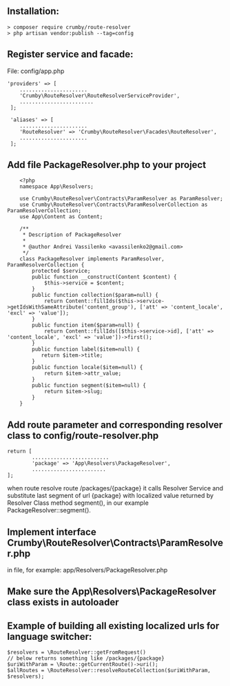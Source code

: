 Installation:
-------------
```
> composer require crumby/route-resolver
> php artisan vendor:publish --tag=config
```

Register service and facade:
----------------------------
File: config/app.php

```
'providers' => [
    ......................
    'Crumby\RouteResolver\RouteResolverServiceProvider',
    ........................
 ];
 
 'aliases' => [ 
    ......................
    'RouteResolver' => 'Crumby\RouteResolver\Facades\RouteResolver',
    ......................
 ];
```
      
Add file PackageResolver.php to your project
--------------------------------------------
```
    <?php
    namespace App\Resolvers;

    use Crumby\RouteResolver\Contracts\ParamResolver as ParamResolver;
    use Crumby\RouteResolver\Contracts\ParamResolverCollection as ParamResolverCollection;
    use App\Content as Content;

    /**
     * Description of PackageResolver
     *
     * @author Andrei Vassilenko <avassilenko2@gmail.com>
     */
    class PackageResolver implements ParamResolver, ParamResolverCollection {
        protected $service;
        public function __construct(Content $content) {
            $this->service = $content;
        }
        public function collection($param=null) {
            return Content::fillIds($this->service->getIdsWithSameAttribute('content_group'), ['att' => 'content_locale', 'excl' => 'value']);
        }
        public function item($param=null) {
            return Content::fillIds([$this->service->id], ['att' => 'content_locale', 'excl' => 'value'])->first();
        }
        public function label($item=null) {
           return $item->title;
        }
        public function locale($item=null) {
            return $item->attr_value;    
        }
        public function segment($item=null) {
            return $item->slug;
        }
    }
```

Add route parameter and corresponding resolver class to config/route-resolver.php 
---------------------------------------------------------------------------------
```
return [
        .........................
        'package' => 'App\Resolvers\PackageResolver',
        ........................
];
```
when route resolve route /packages/{package} it calls Resolver Service and substitute last segment of url {package} with localized value returned by Resolver Class method segment(), in our example PackageResolver::segment(). 

Implement interface Crumby\RouteResolver\Contracts\ParamResolver.php
--------------------------------------------------------------------
in file, for example:
app/Resolvers/PackageResolver.php

Make sure the App\Resolvers\PackageResolver class exists in autoloader
----------------------------------------------------------------------
    
Example of building all existing localized urls for language switcher: 
----------------------------------------------------------------------
```
$resolvers = \RouteResolver::getFromRequest()
// below returns something like /packages/{package}  
$uriWithParam = \Route::getCurrentRoute()->uri();
$allRoutes = \RouteResolver::resolveRouteCollection($uriWithParam, $resolvers);
```

